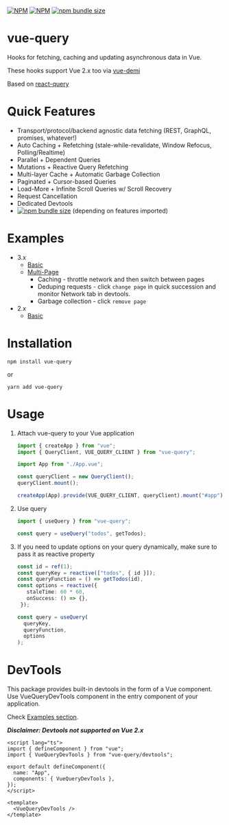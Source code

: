 [![NPM](https://img.shields.io/npm/v/vue-query)](https://www.npmjs.com/package/vue-query)
[![NPM](https://img.shields.io/npm/l/vue-query)](https://github.com/DamianOsipiuk/vue-query/blob/main/LICENSE)
[![npm bundle size](https://img.shields.io/bundlephobia/minzip/vue-query)](https://bundlephobia.com/result?p=vue-query)

# vue-query

Hooks for fetching, caching and updating asynchronous data in Vue.

These hooks support Vue 2.x too via [vue-demi](https://github.com/vueuse/vue-demi)

Based on [react-query](https://github.com/tannerlinsley/react-query)

# Quick Features

- Transport/protocol/backend agnostic data fetching (REST, GraphQL, promises, whatever!)
- Auto Caching + Refetching (stale-while-revalidate, Window Refocus, Polling/Realtime)
- Parallel + Dependent Queries
- Mutations + Reactive Query Refetching
- Multi-layer Cache + Automatic Garbage Collection
- Paginated + Cursor-based Queries
- Load-More + Infinite Scroll Queries w/ Scroll Recovery
- Request Cancellation
- Dedicated Devtools
- [![npm bundle size](https://img.shields.io/bundlephobia/minzip/vue-query)](https://bundlephobia.com/result?p=vue-query) (depending on features imported)

# Examples

- 3.x
  - [Basic](https://github.com/DamianOsipiuk/vue-query/tree/main/examples/basic)
  - [Multi-Page](https://github.com/DamianOsipiuk/vue-query/tree/main/examples/multi-page)
    - Caching - throttle network and then switch between pages
    - Deduping requests - click `change page` in quick succession and monitor Network tab in devtools.
    - Garbage collection - click `remove page`
- 2.x
  - [Basic](https://github.com/DamianOsipiuk/vue-query/tree/main/examples/basic-vue-2.x)

# Installation

```
npm install vue-query
```

or

```
yarn add vue-query
```

# Usage

1. Attach vue-query to your Vue application

   ```ts
   import { createApp } from "vue";
   import { QueryClient, VUE_QUERY_CLIENT } from "vue-query";

   import App from "./App.vue";

   const queryClient = new QueryClient();
   queryClient.mount();

   createApp(App).provide(VUE_QUERY_CLIENT, queryClient).mount("#app");
   ```

2. Use query

   ```ts
   import { useQuery } from "vue-query";

   const query = useQuery("todos", getTodos);
   ```

3. If you need to update options on your query dynamically, make sure to pass it as reactive property

   ```ts
   const id = ref(1);
   const queryKey = reactive(["todos", { id }]);
   const queryFunction = () => getTodos(id),
   const options = reactive({
      staleTime: 60 * 60,
      onSuccess: () => {},
    });

   const query = useQuery(
     queryKey,
     queryFunction,
     options
   );
   ```

# DevTools

This package provides built-in devtools in the form of a Vue component.  
Use VueQueryDevTools component in the entry component of your application.

Check [Examples section](#examples).

**_Disclaimer: Devtools not supported on Vue 2.x_**

```vue
<script lang="ts">
import { defineComponent } from "vue";
import { VueQueryDevTools } from "vue-query/devtools";

export default defineComponent({
  name: "App",
  components: { VueQueryDevTools },
});
</script>

<template>
  <VueQueryDevTools />
</template>

```

